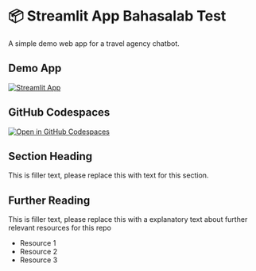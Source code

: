 # 📦 Streamlit App Bahasalab Test

A simple demo web app for a travel agency chatbot.

## Demo App

[![Streamlit App](https://static.streamlit.io/badges/streamlit_badge_black_white.svg)](https://bahasalab-test.streamlit.app/)

## GitHub Codespaces

[![Open in GitHub Codespaces](https://github.com/codespaces/badge.svg)](https://codespaces.new/streamlit/bahasalab-test?quickstart=1)

## Section Heading

This is filler text, please replace this with text for this section.

## Further Reading

This is filler text, please replace this with a explanatory text about further relevant resources for this repo
- Resource 1
- Resource 2
- Resource 3
